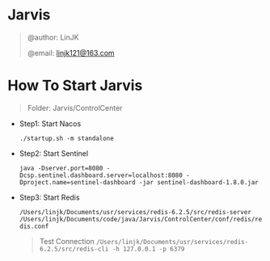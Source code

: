 # Jarvis

> @author: LinJK
>
> @email: linjk121@163.com

# How To Start Jarvis

> Folder: Jarvis/ControlCenter

- Step1: Start Nacos

    `./startup.sh -m standalone`
    
- Step2: Start Sentinel

    `java -Dserver.port=8080 -Dcsp.sentinel.dashboard.server=localhost:8080 -Dproject.name=sentinel-dashboard -jar sentinel-dashboard-1.8.0.jar`
    
- Step3: Start Redis
    
    `/Users/linjk/Documents/usr/services/redis-6.2.5/src/redis-server /Users/linjk/Documents/code/java/Jarvis/ControlCenter/conf/redis/redis.conf`
    
    > Test Connection
    `/Users/linjk/Documents/usr/services/redis-6.2.5/src/redis-cli -h 127.0.0.1 -p 6379`
    
                                                                                                                                                                                    
                                                                                                                                                                                    